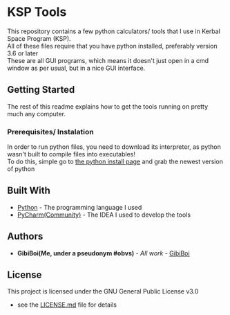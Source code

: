 # KSP Tools

This repository contains a few python calculators/ tools that I use in Kerbal Space Program (KSP).<br />
All of these files require that you have python installed, preferably version 3.6 or later<br />
These are all GUI programs, which means it doesn't just open in a cmd window as per usual, but in a nice GUI interface.

## Getting Started

The rest of this readme explains how to get the tools running on pretty much any computer.

### Prerequisites/ Instalation

In order to run python files, you need to download its interpreter, as python wasn't built to compile files into executables! <br />
To do this, simple go to <a href=https://www.python.org/downloads>the python install page</a> and grab the newest version of python

## Built With

* [Python](https://www.python.org/) - The programming language I used
* [PyCharm(Community)](https://www.jetbrains.com/pycharm/) - The IDEA I used to develop the tools

## Authors

* **GibiBoi(Me, under a pseudonym #obvs)** - *All work* - [GibiBoi](https://github.com/GibiBoi)

## License

This project is licensed under the GNU General Public License v3.0
 - see the [LICENSE.md](https://github.com/GibiBoi/KSP_Tools/LICENSE.md) file for details
